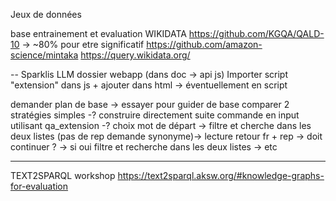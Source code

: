 Jeux de données

base entrainement et evaluation
WIKIDATA
https://github.com/KGQA/QALD-10 -> ~80% pour etre significatif
https://github.com/amazon-science/mintaka
https://query.wikidata.org/


--
Sparklis LLM
dossier webapp (dans doc -> api js)
Importer script "extension" dans js + ajouter dans html -> éventuellement en script

demander plan de base -> essayer pour guider de base 
comparer 2 stratégies simples
-? construire directement suite commande en input utilisant qa_extension
-? choix mot de départ -> filtre et cherche dans les deux listes (pas de rep demande synonyme)-> lecture retour fr + rep -> doit continuer ? -> si oui filtre et recherche dans les deux listes -> etc 


-----------------------------------
TEXT2SPARQL workshop
https://text2sparql.aksw.org/#knowledge-graphs-for-evaluation
